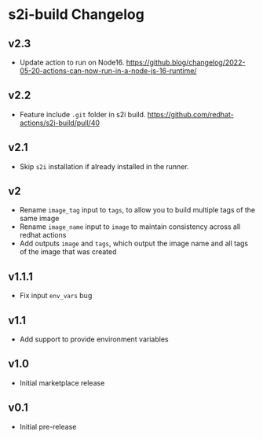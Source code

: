# s2i-build Changelog

## v2.3
- Update action to run on Node16. https://github.blog/changelog/2022-05-20-actions-can-now-run-in-a-node-js-16-runtime/

## v2.2
- Feature include `.git` folder in s2i build. https://github.com/redhat-actions/s2i-build/pull/40

## v2.1
- Skip `s2i` installation if already installed in the runner.

## v2
- Rename `image_tag` input to `tags`, to allow you to build multiple tags of the same image
- Rename `image_name` input to `image` to maintain consistency across all redhat actions
- Add outputs `image` and `tags`, which output the image name and all tags of the image that was created

## v1.1.1
- Fix input `env_vars` bug

## v1.1
- Add support to provide environment variables

## v1.0
- Initial marketplace release

## v0.1
- Initial pre-release
